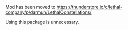 Mod has been moved to https://thunderstore.io/c/lethal-company/p/darmuh/LethalConstellations/

Using this package is unnecessary.
